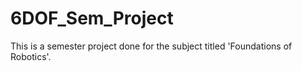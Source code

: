 # 6DOF_Sem_Project
This is a semester project done for the subject titled 'Foundations of Robotics'. 
